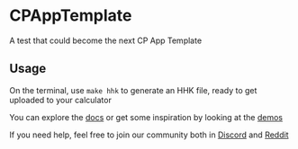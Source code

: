 # CPAppTemplate
A test that could become the next CP App Template

## Usage
On the terminal, use `make hhk` to generate an HHK file, ready to get uploaded to your calculator

You can explore the [docs](https://classpaddev.github.io/) or get some inspiration by looking at the [demos](#TODO)

If you need help, feel free to join our community both in [Discord](https://discord.gg/knpcNJTzpd) and [Reddit](https://www.reddit.com/r/fxcp400/)